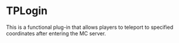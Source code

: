 # TPLogin

This is a functional plug-in that allows players to teleport to specified coordinates after entering the MC server.
